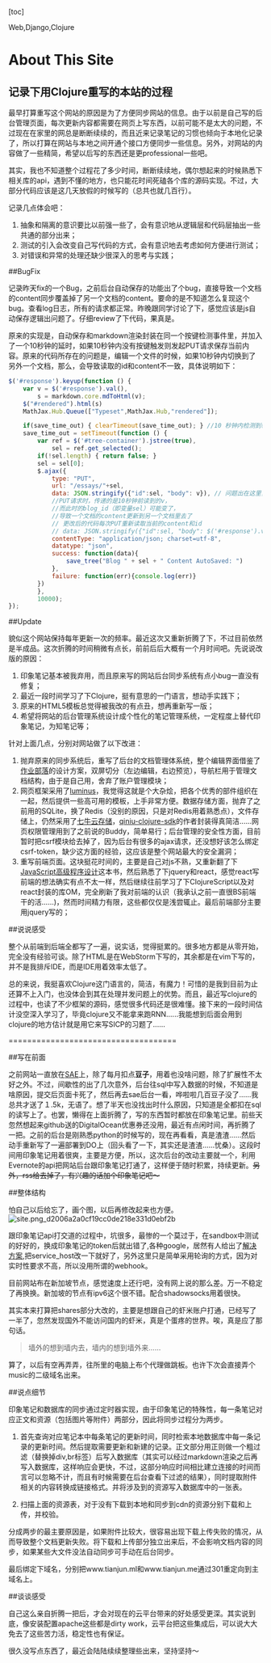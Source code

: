 [toc]

<div id="tags">Web,Django,Clojure</div>

# About This Site

## 记录下用Clojure重写的本站的过程

最早打算重写这个网站的原因是为了方便同步网站的信息。由于以前是自己写的后台管理页面，每次更新内容都需要在网页上写东西，以前可能不是太大的问题，不过现在在家里的网总是断断续续的，而且近来记录笔记的习惯也倾向于本地化记录了，所以打算在网站与本地之间开通个接口方便同步一些信息。另外，对网站的内容做了一些精简，希望以后写的东西还是更professional一些吧。

其实，我也不知道整个过程花了多少时间，断断续续地，偶尔想起来的时候熟悉下相关库的api，遇到不懂的地方，也只能花时间死磕各个库的源码实现。不过，大部分代码应该是这几天放假的时候写的（总共也就几百行）。

记录几点体会吧：

1. 抽象和隔离的意识要比以前强一些了，会有意识地从逻辑层和代码层抽出一些共通的部分出来；
2. 测试的引入会改变自己写代码的方式，会有意识地去考虑如何方便进行测试；
3. 对错误和异常的处理还缺少很深入的思考与实践；

##BugFix

记录昨天fix的一个Bug，之前后台自动保存的功能出了个bug，直接导致一个文档的content同步覆盖掉了另一个文档的content。要命的是不知道怎么复现这个bug。查看log日志，所有的请求都正常。昨晚跟同学讨论了下，感觉应该是js自动保存逻辑出问题了。仔细review了下代码，果真是。

原来的实现是，自动保存和markdown渲染封装在同一个按键检测事件里，并加入了一个10秒钟的延时，如果10秒钟内没有按键触发则发起PUT请求保存当前内容。原来的代码所存在的问题是，编辑一个文件的时候，如果10秒钟内切换到了另外一个文档，那么，会导致读取的id和content不一致，具体说明如下：

```javascript
$('#response').keyup(function () {
    var v = $('#response').val(),
        s = markdown.core.mdToHtml(v);
    $("#rendered").html(s)
    MathJax.Hub.Queue(["Typeset",MathJax.Hub,"rendered"]);

    if(save_time_out) { clearTimeout(save_time_out); } //10 秒钟内检测到输入则重置延时
    save_time_out = setTimeout(function () {
        var ref = $('#tree-container').jstree(true),
            sel = ref.get_selected();
        if(!sel.length) { return false; }
        sel = sel[0];
        $.ajax({
            type: "PUT",
            url: "/essays/"+sel,
            data: JSON.stringify({"id":sel, "body": v}), // 问题出在这里，
            //PUT请求时，传递的是10秒钟前读到的v，
            //而此时的blog_id（即变量sel）可能变了，
            //导致一个文档的content更新到另一个文档里去了
            // 更改后的代码每次PUT重新读取当前的content和id
            // data: JSON.stringify({"id":sel, "body": $('#response').val() }),
            contentType: "application/json; charset=utf-8",
            datatype: "json",
            success: function(data){
                save_tree("Blog " + sel + " Content AutoSaved: ")
            },
            failure: function(err){console.log(err)}
        })
        }, 
        10000);
});
```

##Update

貌似这个网站保持每年更新一次的频率。最近这次又重新折腾了下，不过目前依然是半成品。这次折腾的时间稍微有点长，前前后后大概有一个月时间吧。先说说改版的原因：

1. 印象笔记基本被我弃用，而且原来写的网站后台同步系统有点小bug一直没有修复；
2. 最近一段时间学习了下Clojure，挺有意思的一门语言，想动手实践下；
3. 原来的HTML5模板总觉得被我改的有点丑，想再重新写一版；
4. 希望将网站的后台管理系统设计成个性化的笔记管理系统，一定程度上替代印象笔记，为知笔记等；

针对上面几点，分别对网站做了以下改进：

1. 抛弃原来的同步系统后，重写了后台的文档管理体系统，整个编辑界面借鉴了[作业部落](www.zybuluo.com/)的设计方案，双屏切分（左边编辑，右边预览），导航栏用于管理文档结构，由于是自己用，舍弃了账户管理模块；
2. 网页框架采用了[luminus](http://www.luminusweb.net/)，我觉得这就是个大杂烩，把各个优秀的部件组织在一起，然后提供一些高可用的模板，上手非常方便。数据存储方面，抛弃了之前用的SQLite，换了Redis（没别的原因，只是对Redis用着熟悉点），文件存储上，仍然采用了[七牛云存储](http://www.qiniu.com/)，[qiniu-clojure-sdk](https://github.com/killme2008/clj.qiniu)的作者封装得真简洁......网页权限管理用到了之前说的Buddy，简单易行；后台管理的安全性方面，目前暂时把csrf模块给去掉了，因为后台有很多的ajax请求，还没想好该怎么绑定csrf-token，缺少这方面的经验，这应该是整个网站最大的安全漏洞；
3. 重写前端页面。这块挺花时间的，主要是自己对js不熟，又重新翻了下[JavaScript高级程序设计](http://book.douban.com/subject/10546125/)这本书，然后熟悉了下jquery和react，感觉react写前端的想法确实有点不太一样，然后继续往前学习了下ClojureScript以及对react封装的库OM，完全刷新了我对前端的认识（我承认之前一直很BS前端干的活......)，然而时间精力有限，这些都仅仅是浅尝辄止。最后前端部分主要用jquery写的；

##说说感受

整个从前端到后端全都写了一遍，说实话，觉得挺累的。很多地方都是从零开始，完全没有经验可谈。除了HTML是在WebStorm下写的，其余都是在vim下写的，并不是我排斥IDE，而是IDE用着效率太低了。

总的来说，我挺喜欢Clojure这门语言的，简洁，有魔力！可惜的是我到目前为止还算不上入门，也没体会到其在处理并发问题上的优势。而且，最近写clojure的过程中，也读了不少框架的源码，感觉很多代码还是很难懂。接下来的一段时间估计没空深入学习了，毕竟clojure又不能拿来跑RNN......我能想到后面会用到clojure的地方估计就是用它来写SICP的习题了......

====================================

##写在前面

之前网站一直放在[SAE](http://www.sinaapp.com/)上，除了每月扣点**豆子**，用着也没啥问题，除了扩展性不太好之外。不过，间歇性的出了几次意外，后台往sql中写入数据的时候，不知道是啥原因，提交后页面卡死了，然后再去sae后台一看，哗啦啦几百豆子没了......我总共才送了１.5k，无语了。想了半天也没找出时什么原因，只知道是全都扣在sql的读写上了。也罢，懒得在上面折腾了，写的东西暂时都放在印象笔记里。前些天忽然想起来github送的DigitalOcean优惠券还没用，最近有点闲时间，再折腾了一把。之前的后台是刚熟悉python的时候写的，现在再看看，真是渣渣......然后动手重新写了一遍部署到DO上（回头看了一下，其实还是渣渣......忧桑）。这段时间用印象笔记用着很爽，主要是方便，所以，这次后台的改动主要就一个，利用Evernote的api把网站后台跟印象笔记打通了，这样便于随时积累，持续更新。~~另外，rss给去掉了，有兴趣的话加个印象笔记吧～~~

##整体结构

怕自己以后给忘了，画个图，以后再修改起来也方便。![site.png_d2006a2a0cf19cc0de218e331d0ebf2b](http://ontheroad.qiniudn.com/blog/resources/site.png_d2006a2a0cf19cc0de218e331d0ebf2b/w660)

跟印象笔记api打交道的过程中，坑很多，最惨的一个莫过于，在sandbox中测试的好好的，换成印象笔记的token后就出错了,各种google，居然有人给出了[解决方案](http://stackoverflow.com/questions/23098372/evernote-invalid-token),把service_host改一下就好了，另外这里只是简单采用轮询的方式，因为对实时性要求不高，所以没用所谓的webhook。

目前网站布在新加坡节点，感觉速度上还行吧，没有网上说的那么差。万一不稳定了再换换。新加坡的节点有ipv6这个很不错。配合shadowsocks用着很快。

其实本来打算把shares部分大改的，主要是想跟自己的虾米账户打通，已经写了一半了，忽然发现国外不能访问国内的虾米，真是个蛋疼的世界。唉，真是应了那句话。

> 墙外的想到墙内去，墙内的想到墙外来......

算了，以后有空再弄弄，往所里的电脑上布个代理做跳板。也许下次会直接弄个music的二级域名出来。

##说点细节

印象笔记和数据库的同步通过定时器实现，由于印象笔记的特殊性，每一条笔记对应正文和资源（包括图片等附件）两部分，因此将同步过程分为两步。

1. 首先查询对应笔记本中每条笔记的更新时间，同时检索本地数据库中每一条记录的更新时间。然后提取需要更新和新建的记录。正文部分用正则做一个粗过滤（替换掉div,br标签）后写入数据库（其实可以经过markdown渲染之后再写入数据库，这样响应会更快，不过，这部分响应时间相比建立连接的时间而言可以忽略不计，而且有时候需要在后台查看下过滤的结果），同时提取附件相关的内容转换成链接格式。并将涉及到的资源写入数据库中的一张表。

2. 扫描上面的资源表，对于没有下载到本地和同步到cdn的资源分别下载和上传，并校验。

分成两步的最主要原因是，如果附件比较大，很容易出现下载上传失败的情况，从而导致整个文档更新失败。将下载和上传部分独立出来后，不会影响文档内容的同步，如果某些大文件没法自动同步可手动在后台同步。

最后绑定下域名，分别把www.tianjun.ml和www.tianjun.me通过301重定向到主域名上。

##谈谈感受

自己这么亲自折腾一把后，才会对现在的云平台带来的好处感受更深。其实说到底，像安装配置apache这些都是dirty work，云平台把这些集成后，可以说大大免去了这些苦力活，稳定性也有保证。

很久没写点东西了，最近会陆陆续续整理些出来，坚持坚持～